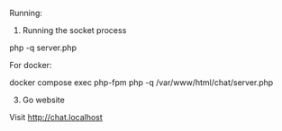 Running:


1. Running the socket process

php -q server.php


For docker:

docker compose exec php-fpm php -q /var/www/html/chat/server.php


3. Go website

Visit http://chat.localhost
